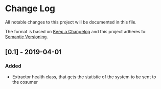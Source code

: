 
# Change Log
All notable changes to this project will be documented in this file.
 
The format is based on [Keep a Changelog](http://keepachangelog.com/)
and this project adheres to [Semantic Versioning](http://semver.org/).
 
## [0.1] - 2019-04-01

### Added
 
- Extractor health class, that gets the statistic of the system to be sent to the cosumer